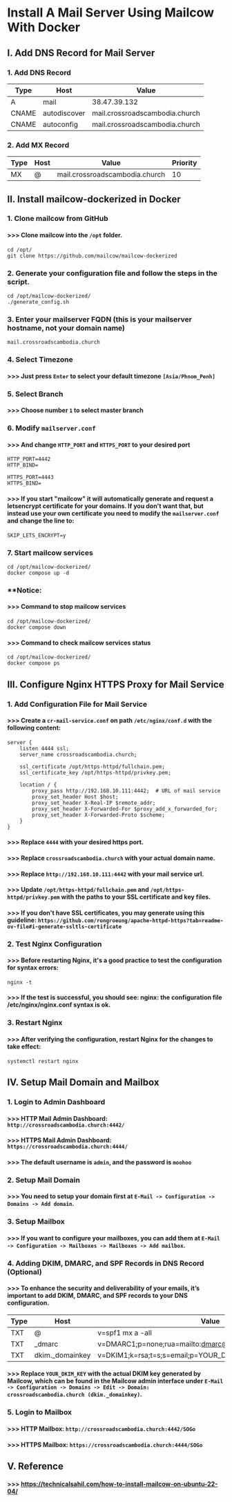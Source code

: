 # Install A Mail Server Using Mailcow With Docker
## I. Add DNS Record for Mail Server
### 1. Add DNS Record

| Type       | Host             | Value                               |
| ---------- | ---------------- | ----------------------------------- |
| A          | mail             | 38.47.39.132                        |
| CNAME      | autodiscover     | mail.crossroadscambodia.church      |
| CNAME      | autoconfig       | mail.crossroadscambodia.church      |

### 2. Add MX Record

| Type    | Host     | Value                               | Priority   |
| ------- | -------- | ----------------------------------- | ---------- |
| MX      | @        | mail.crossroadscambodia.church      | 10         |

## II. Install mailcow-dockerized in Docker
### 1. Clone mailcow from GitHub
#### >>> Clone mailcow into the `/opt` folder.
```
cd /opt/
git clone https://github.com/mailcow/mailcow-dockerized
```

### 2. Generate your configuration file and follow the steps in the script.
```
cd /opt/mailcow-dockerized/
./generate_config.sh
```

### 3. Enter your mailserver FQDN (this is your mailserver hostname, not your domain name)
```
mail.crossroadscambodia.church
```

### 4. Select Timezone 
#### >>> Just press `Enter` to select your default timezone `[Asia/Phnom_Penh]`

### 5. Select Branch
#### >>> Choose number `1` to select master branch 

### 6. Modify `mailserver.conf`
#### >>> And change `HTTP_PORT` and `HTTPS_PORT` to your desired port
```
HTTP_PORT=4442
HTTP_BIND=

HTTPS_PORT=4443
HTTPS_BIND=
```
#### >>> If you start "mailcow" it will automatically generate and request a letsencrypt certificate for your domains. If you don't want that, but instead use your own certificate you need to modify the `mailserver.conf` and change the line to:
```
SKIP_LETS_ENCRYPT=y
```

### 7. Start mailcow services
```
cd /opt/mailcow-dockerized/
docker compose up -d
```

### **Notice:
#### >>> Command to stop mailcow services
```
cd /opt/mailcow-dockerized/
docker compose down
```

#### >>> Command to check mailcow services status
```
cd /opt/mailcow-dockerized/
docker compose ps
```

## III. Configure Nginx HTTPS Proxy for Mail Service
### 1. Add Configuration File for Mail Service
#### >>> Create a `cr-mail-service.conf` on path `/etc/nginx/conf.d` with the following content:
```
server {
    listen 4444 ssl;
    server_name crossroadscambodia.church;

    ssl_certificate /opt/https-httpd/fullchain.pem;
    ssl_certificate_key /opt/https-httpd/privkey.pem;

    location / {
        proxy_pass http://192.168.10.111:4442;  # URL of mail service
        proxy_set_header Host $host;
        proxy_set_header X-Real-IP $remote_addr;
        proxy_set_header X-Forwarded-For $proxy_add_x_forwarded_for;
        proxy_set_header X-Forwarded-Proto $scheme;
    }
}
```
#### >>> Replace `4444` with your desired https port.
#### >>> Replace `crossroadscambodia.church` with your actual domain name.
#### >>> Replace `http://192.168.10.111:4442` with your mail service url.
#### >>> Update `/opt/https-httpd/fullchain.pem` and `/opt/https-httpd/privkey.pem` with the paths to your SSL certificate and key files.
#### >>> If you don't have SSL certificates, you may generate using this guideline: `https://github.com/rongroeung/apache-httpd-https?tab=readme-ov-file#i-generate-ssltls-certificate`

### 2. Test Nginx Configuration
#### >>> Before restarting Nginx, it's a good practice to test the configuration for syntax errors:
```
nginx -t
```
#### >>> If the test is successful, you should see: nginx: the configuration file /etc/nginx/nginx.conf syntax is ok.

### 3. Restart Nginx
#### >>> After verifying the configuration, restart Nginx for the changes to take effect:
```
systemctl restart nginx
```

## IV. Setup Mail Domain and Mailbox
### 1. Login to Admin Dashboard
#### >>> HTTP Mail Admin Dashboard: `http://crossroadscambodia.church:4442/`
#### >>> HTTPS Mail Admin Dashboard: `https://crossroadscambodia.church:4444/`
#### >>> The default username is `admin`, and the password is `moohoo`

### 2. Setup Mail Domain
#### >>> You need to setup your domain first at `E-Mail -> Configuration -> Domains -> Add domain`.

### 3. Setup Mailbox
#### >>> If you want to configure your mailboxes, you can add them at `E-Mail -> Configuration -> Mailboxes -> Mailboxes -> Add mailbox`.

### 4. Adding DKIM, DMARC, and SPF Records in DNS Record (Optional)
#### >>> To enhance the security and deliverability of your emails, it’s important to add DKIM, DMARC, and SPF records to your DNS configuration.

| Type    | Host             | Value                                                         |
| ------- | ---------------- | ------------------------------------------------------------- |
| TXT     | @                | v=spf1 mx a -all                                              |
| TXT     | _dmarc           | v=DMARC1;p=none;rua=mailto:dmarc@crossroadscambodia.church;   |
| TXT     | dkim._domainkey  | v=DKIM1;k=rsa;t=s;s=email;p=YOUR_DKIM_KEY                     |

#### >>> Replace `YOUR_DKIM_KEY` with the actual DKIM key generated by Mailcow, which can be found in the Mailcow admin interface under `E-Mail -> Configuration -> Domains -> Edit -> Domain: crossroadscambodia.church (dkim._domainkey)`.

### 5. Login to Mailbox
#### >>> HTTP Mailbox: `http://crossroadscambodia.church:4442/SOGo`
#### >>> HTTPS Mailbox: `https://crossroadscambodia.church:4444/SOGo`

## V. Reference
#### >>> https://technicalsahil.com/how-to-install-mailcow-on-ubuntu-22-04/
